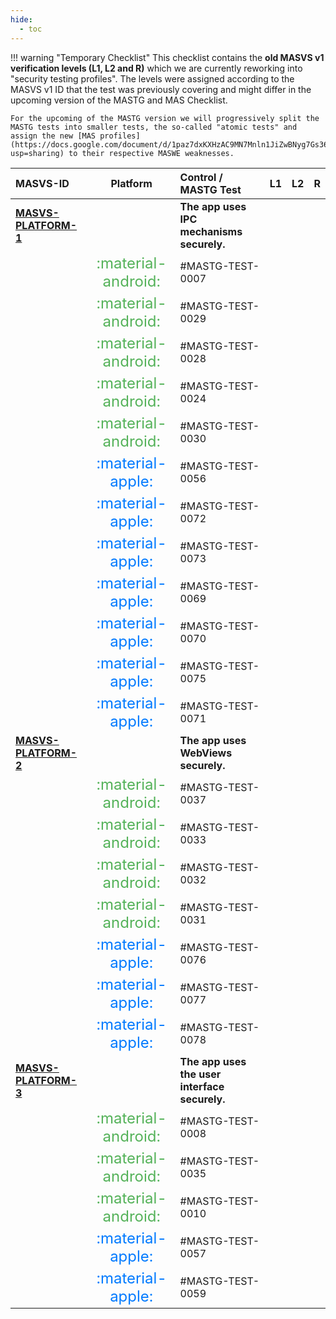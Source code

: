 ```yaml
---
hide:
  - toc
---
```


!!! warning "Temporary Checklist"
    This checklist contains the **old MASVS v1 verification levels (L1, L2 and R)** which we are currently reworking into "security testing profiles". The levels were assigned according to the MASVS v1 ID that the test was previously covering and might differ in the upcoming version of the MASTG and MAS Checklist.

    For the upcoming of the MASTG version we will progressively split the MASTG tests into smaller tests, the so-called "atomic tests" and assign the new [MAS profiles](https://docs.google.com/document/d/1paz7dxKXHzAC9MN7Mnln1JiZwBNyg7Gs364AJ6KudEs/edit?usp=sharing) to their respective MASWE weaknesses.
| MASVS-ID                                                 |                                                                     Platform                                                                      | Control / MASTG Test                                                                                                                 |                                        L1                                        |                                        L2                                         |  R  |
|:---------------------------------------------------------|:-------------------------------------------------------------------------------------------------------------------------------------------------:|:-------------------------------------------------------------------------------------------------------------------------------------|:--------------------------------------------------------------------------------:|:---------------------------------------------------------------------------------:|:---:|
| **[MASVS-PLATFORM-1](/MASVS/controls/MASVS-PLATFORM-1)** |                                                                                                                                                   | **The app uses IPC mechanisms securely.**                                                                                            |                                                                                  |                                                                                   |     |
|                                                          | <span style="font-size: x-large; color: #54b259;" title="Android"> :material-android: </span><span style="display: none;">platform:android</span> | #MASTG-TEST-0007 | <span class="mas-dot-blue"></span><span style="display: none;">profile:L1</span> | <span class="mas-dot-green"></span><span style="display: none;">profile:L2</span> |     |
|                                                          | <span style="font-size: x-large; color: #54b259;" title="Android"> :material-android: </span><span style="display: none;">platform:android</span> | #MASTG-TEST-0029                      | <span class="mas-dot-blue"></span><span style="display: none;">profile:L1</span> | <span class="mas-dot-green"></span><span style="display: none;">profile:L2</span> |     |
|                                                          | <span style="font-size: x-large; color: #54b259;" title="Android"> :material-android: </span><span style="display: none;">platform:android</span> | #MASTG-TEST-0028                                                            | <span class="mas-dot-blue"></span><span style="display: none;">profile:L1</span> | <span class="mas-dot-green"></span><span style="display: none;">profile:L2</span> |     |
|                                                          | <span style="font-size: x-large; color: #54b259;" title="Android"> :material-android: </span><span style="display: none;">platform:android</span> | #MASTG-TEST-0024                                                   | <span class="mas-dot-blue"></span><span style="display: none;">profile:L1</span> | <span class="mas-dot-green"></span><span style="display: none;">profile:L2</span> |     |
|                                                          | <span style="font-size: x-large; color: #54b259;" title="Android"> :material-android: </span><span style="display: none;">platform:android</span> | #MASTG-TEST-0030                        | <span class="mas-dot-blue"></span><span style="display: none;">profile:L1</span> | <span class="mas-dot-green"></span><span style="display: none;">profile:L2</span> |     |
|                                                          |      <span style="font-size: x-large; color: #007aff;" title="iOS"> :material-apple: </span><span style="display: none;">platform:ios</span>      | #MASTG-TEST-0056                  | <span class="mas-dot-blue"></span><span style="display: none;">profile:L1</span> | <span class="mas-dot-green"></span><span style="display: none;">profile:L2</span> |     |
|                                                          |      <span style="font-size: x-large; color: #007aff;" title="iOS"> :material-apple: </span><span style="display: none;">platform:ios</span>      | #MASTG-TEST-0072                                                            | <span class="mas-dot-blue"></span><span style="display: none;">profile:L1</span> | <span class="mas-dot-green"></span><span style="display: none;">profile:L2</span> |     |
|                                                          |      <span style="font-size: x-large; color: #007aff;" title="iOS"> :material-apple: </span><span style="display: none;">platform:ios</span>      | #MASTG-TEST-0073                                                              | <span class="mas-dot-blue"></span><span style="display: none;">profile:L1</span> | <span class="mas-dot-green"></span><span style="display: none;">profile:L2</span> |     |
|                                                          |      <span style="font-size: x-large; color: #007aff;" title="iOS"> :material-apple: </span><span style="display: none;">platform:ios</span>      | #MASTG-TEST-0069                                                           | <span class="mas-dot-blue"></span><span style="display: none;">profile:L1</span> | <span class="mas-dot-green"></span><span style="display: none;">profile:L2</span> |     |
|                                                          |      <span style="font-size: x-large; color: #007aff;" title="iOS"> :material-apple: </span><span style="display: none;">platform:ios</span>      | #MASTG-TEST-0070                                                           | <span class="mas-dot-blue"></span><span style="display: none;">profile:L1</span> | <span class="mas-dot-green"></span><span style="display: none;">profile:L2</span> |     |
|                                                          |      <span style="font-size: x-large; color: #007aff;" title="iOS"> :material-apple: </span><span style="display: none;">platform:ios</span>      | #MASTG-TEST-0075                                                        | <span class="mas-dot-blue"></span><span style="display: none;">profile:L1</span> | <span class="mas-dot-green"></span><span style="display: none;">profile:L2</span> |     |
|                                                          |      <span style="font-size: x-large; color: #007aff;" title="iOS"> :material-apple: </span><span style="display: none;">platform:ios</span>      | #MASTG-TEST-0071                                                        | <span class="mas-dot-blue"></span><span style="display: none;">profile:L1</span> | <span class="mas-dot-green"></span><span style="display: none;">profile:L2</span> |     |
| **[MASVS-PLATFORM-2](/MASVS/controls/MASVS-PLATFORM-2)** |                                                                                                                                                   | **The app uses WebViews securely.**                                                                                                  |                                                                                  |                                                                                   |     |
|                                                          | <span style="font-size: x-large; color: #54b259;" title="Android"> :material-android: </span><span style="display: none;">platform:android</span> | #MASTG-TEST-0037                                                      |                                                                                  | <span class="mas-dot-green"></span><span style="display: none;">profile:L2</span> |     |
|                                                          | <span style="font-size: x-large; color: #54b259;" title="Android"> :material-android: </span><span style="display: none;">platform:android</span> | #MASTG-TEST-0033                             | <span class="mas-dot-blue"></span><span style="display: none;">profile:L1</span> | <span class="mas-dot-green"></span><span style="display: none;">profile:L2</span> |     |
|                                                          | <span style="font-size: x-large; color: #54b259;" title="Android"> :material-android: </span><span style="display: none;">platform:android</span> | #MASTG-TEST-0032                                             | <span class="mas-dot-blue"></span><span style="display: none;">profile:L1</span> | <span class="mas-dot-green"></span><span style="display: none;">profile:L2</span> |     |
|                                                          | <span style="font-size: x-large; color: #54b259;" title="Android"> :material-android: </span><span style="display: none;">platform:android</span> | #MASTG-TEST-0031                                      | <span class="mas-dot-blue"></span><span style="display: none;">profile:L1</span> | <span class="mas-dot-green"></span><span style="display: none;">profile:L2</span> |     |
|                                                          |      <span style="font-size: x-large; color: #007aff;" title="iOS"> :material-apple: </span><span style="display: none;">platform:ios</span>      | #MASTG-TEST-0076                                                              | <span class="mas-dot-blue"></span><span style="display: none;">profile:L1</span> | <span class="mas-dot-green"></span><span style="display: none;">profile:L2</span> |     |
|                                                          |      <span style="font-size: x-large; color: #007aff;" title="iOS"> :material-apple: </span><span style="display: none;">platform:ios</span>      | #MASTG-TEST-0077                                                 | <span class="mas-dot-blue"></span><span style="display: none;">profile:L1</span> | <span class="mas-dot-green"></span><span style="display: none;">profile:L2</span> |     |
|                                                          |      <span style="font-size: x-large; color: #007aff;" title="iOS"> :material-apple: </span><span style="display: none;">platform:ios</span>      | #MASTG-TEST-0078                   | <span class="mas-dot-blue"></span><span style="display: none;">profile:L1</span> | <span class="mas-dot-green"></span><span style="display: none;">profile:L2</span> |     |
| **[MASVS-PLATFORM-3](/MASVS/controls/MASVS-PLATFORM-3)** |                                                                                                                                                   | **The app uses the user interface securely.**                                                                                        |                                                                                  |                                                                                   |     |
|                                                          | <span style="font-size: x-large; color: #54b259;" title="Android"> :material-android: </span><span style="display: none;">platform:android</span> | #MASTG-TEST-0008             | <span class="mas-dot-blue"></span><span style="display: none;">profile:L1</span> | <span class="mas-dot-green"></span><span style="display: none;">profile:L2</span> |     |
|                                                          | <span style="font-size: x-large; color: #54b259;" title="Android"> :material-android: </span><span style="display: none;">platform:android</span> | #MASTG-TEST-0035                                                   |                                                                                  | <span class="mas-dot-green"></span><span style="display: none;">profile:L2</span> |     |
|                                                          | <span style="font-size: x-large; color: #54b259;" title="Android"> :material-android: </span><span style="display: none;">platform:android</span> | #MASTG-TEST-0010                   |                                                                                  | <span class="mas-dot-green"></span><span style="display: none;">profile:L2</span> |     |
|                                                          |      <span style="font-size: x-large; color: #007aff;" title="iOS"> :material-apple: </span><span style="display: none;">platform:ios</span>      | #MASTG-TEST-0057                  | <span class="mas-dot-blue"></span><span style="display: none;">profile:L1</span> | <span class="mas-dot-green"></span><span style="display: none;">profile:L2</span> |     |
|                                                          |      <span style="font-size: x-large; color: #007aff;" title="iOS"> :material-apple: </span><span style="display: none;">platform:ios</span>      | #MASTG-TEST-0059                      |                                                                                  | <span class="mas-dot-green"></span><span style="display: none;">profile:L2</span> |     |

<br><br>
